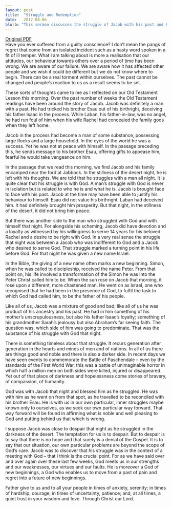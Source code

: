 ```yaml
---
layout: post
title:  "Struggle and Redemption"
date:   2017-08-06
blurb: "This sermon discusses the struggle of Jacob with his past and his transformation into Israel, symbolizing a new beginning. It emphasizes the timeless nature of such internal struggles, highlighting the existence of both good and noble, and darker sides within us. The sermon concludes with the message of hope and new beginnings, reminding us that God is with us in our strengths, weaknesses, virtues, and faults."
---
```

[Original PDF](/assets/pdf/proper132017.pdf)    
Have you ever suffered from a guilty conscience? I don’t mean the pangs of regret that come from an isolated incident such as a hasty word spoken in a fit of ill temper. What I am talking about is more a realisation that our attitudes, our behaviour towards others over a period of time has been wrong. We are aware of our failure. We are aware how it has affected other people and we wish it could be different but we do not know where to begin. There can be a real torment within ourselves. The past cannot be changed and people’s reaction to us as a result seems to be set.

These sorts of thoughts came to me as I reflected on our Old Testament Lesson this morning. Over the past number of weeks the Old Testament readings have been around the story of Jacob. Jacob was definitely a man with a past. He had tricked his brother Esau out of his birthright, deceiving his father Isaac in the process. While Laban, his father-in-law, was no angel, he had run foul of him when his wife Rachel had concealed the family gods when they left home.

Jacob in the process had become a man of some substance, possessing large flocks and a large household. In the eyes of the world he was a success. Yet he was not at peace with himself. In the passage preceding this, he sends message to his brother Esau, offering gifts to appease him, fearful he would take vengeance on him.

In the passage that we read this morning, we find Jacob and his family encamped near the ford at Jabbock. In the stillness of the desert night, he is left with his thoughts. We are told that he struggles with a man all night. It is quite clear that his struggle is with God. A man’s struggle with God is never in isolation but is related to who he is and what he is. Jacob is brought face to face with his past. Jacob at the time may have been able to justify his behaviour to himself. Esau did not value his birthright. Laban had deceived him. It had definitely brought him prosperity. But that night, in the stillness of the desert, it did not bring him peace.

But there was another side to the man who struggled with God and with himself that night. For alongside his scheming, Jacob did have devotion and a loyalty as witnessed by his willingness to serve 14 years for his beloved Rachel and a desire to be right with God. In a very real sense the struggle that night was between a Jacob who was indifferent to God and a Jacob who desired to serve God. That struggle marked a turning point in his life before God. For that night he was given a new name Israel.

In the Bible, the giving of a new name often marks a new beginning. Simon, when he was called to discipleship, received the name Peter. From that point on, his life involved a transformation of the Simon he was into the Peter Christ called him to be. When the sun rose on Jacob that morning, it rose upon a different, more chastened man. He went on as Israel, one who recognised that he had been in the presence of God, to fulfil the task to which God had called him, to be the father of his people.

Like all of us, Jacob was a mixture of good and bad; like all of us he was product of his ancestry and his past. He had in him something of his mother’s unscrupulousness, but also his father Isaac’s loyalty; something of his grandmother Sarah’s jealousy but also Abraham’s far seeing faith. The question was, which side of him was going to predominate. That was the substance of his struggle with God that night.

There is something timeless about that struggle. It recurs generation after generation in the hearts and minds of men and of nations. In all of us there are things good and noble and there is also a darker side. In recent days we have seen events to commemorate the Battle of Paschendale – even by the standards of the First World War, this was a battle of unimaginable horror in which half a million men on both sides were killed, injured or disappeared. Yet out of that place of darkness and hopelessness come stories of bravery, of compassion, of humanity.

God was with Jacob that night and blessed him as he struggled. He was with him as he went on from that spot, as he travelled to be reconciled with his brother Esau. He is with us in our own particular, inner struggles maybe known only to ourselves, as we seek our own particular way forward. That way forward will be found in affirming what is noble and well pleasing to God and putting behind us that which is wrong.

I suppose Jacob was close to despair that night as he struggled in the darkness of the desert. The temptation for us is to despair. But to despair is to say that there is no hope and that surely is a denial of the Gospel. It is to say that our situation, our own particular problems are beyond the scope of God’s care. Jacob was to discover that his struggle was in the context of a meeting with God – that I think is the crucial point. For as we have said over and over again over these last few weeks, God meets us in our strengths and our weaknesses, our virtues and our faults. He is moreover a God of new beginnings, a God who enables us to move from a past of pain and regret into a future of new beginnings.

Father give to us and to all your people in times of anxiety, serenity; in times of hardship, courage; in times of uncertainty, patience; and, at all times, a quiet trust in your wisdom and love. Through Christ our Lord.
